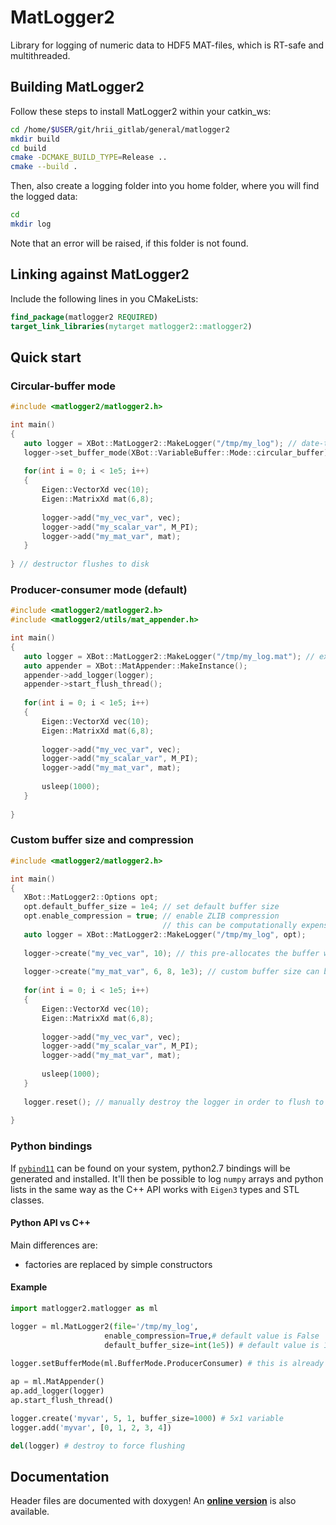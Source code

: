 # MatLogger2
Library for logging of numeric data to HDF5 MAT-files, which is RT-safe and multithreaded.

## Building MatLogger2
Follow these steps to install MatLogger2 within your catkin_ws:
```bash
cd /home/$USER/git/hrii_gitlab/general/matlogger2
mkdir build
cd build
cmake -DCMAKE_BUILD_TYPE=Release ..
cmake --build .
```
Then, also create a logging folder into you home folder, where you will find the logged data:
```bash
cd
mkdir log
```
Note that an error will be raised, if this folder is not found.

## Linking against MatLogger2
Include the following lines in you CMakeLists:
```cmake
find_package(matlogger2 REQUIRED)
target_link_libraries(mytarget matlogger2::matlogger2)
```

 ## Quick start
 ### Circular-buffer mode
 ```c++
 #include <matlogger2/matlogger2.h>
 
 int main()
 {
    auto logger = XBot::MatLogger2::MakeLogger("/tmp/my_log"); // date-time automatically appended
    logger->set_buffer_mode(XBot::VariableBuffer::Mode::circular_buffer);
    
    for(int i = 0; i < 1e5; i++)
    {
        Eigen::VectorXd vec(10);
        Eigen::MatrixXd mat(6,8);
        
        logger->add("my_vec_var", vec);
        logger->add("my_scalar_var", M_PI);
        logger->add("my_mat_var", mat);
    }
    
 } // destructor flushes to disk
 ```
 
  ### Producer-consumer mode (default)
 ```c++
 #include <matlogger2/matlogger2.h>
 #include <matlogger2/utils/mat_appender.h>
 
 int main()
 {
    auto logger = XBot::MatLogger2::MakeLogger("/tmp/my_log.mat"); // extension provided -> date-time NOT appended
    auto appender = XBot::MatAppender::MakeInstance();
    appender->add_logger(logger);
    appender->start_flush_thread();
    
    for(int i = 0; i < 1e5; i++)
    {
        Eigen::VectorXd vec(10);
        Eigen::MatrixXd mat(6,8);
        
        logger->add("my_vec_var", vec);
        logger->add("my_scalar_var", M_PI);
        logger->add("my_mat_var", mat);
        
        usleep(1000);
    }
    
 }
 ```
 
 ### Custom buffer size and compression
 ```c++
 #include <matlogger2/matlogger2.h>
 
 int main()
 {
    XBot::MatLogger2::Options opt;
    opt.default_buffer_size = 1e4; // set default buffer size
    opt.enable_compression = true; // enable ZLIB compression
                                   // this can be computationally expensive
    auto logger = XBot::MatLogger2::MakeLogger("/tmp/my_log", opt);
    
    logger->create("my_vec_var", 10); // this pre-allocates the buffer with default buffer size
    
    logger->create("my_mat_var", 6, 8, 1e3); // custom buffer size can be set variable-wise
    
    for(int i = 0; i < 1e5; i++)
    {
        Eigen::VectorXd vec(10);
        Eigen::MatrixXd mat(6,8);
        
        logger->add("my_vec_var", vec);
        logger->add("my_scalar_var", M_PI);
        logger->add("my_mat_var", mat);
        
        usleep(1000);
    }
    
    logger.reset(); // manually destroy the logger in order to flush to disk
    
 } 
 ```
 
 ### Python bindings
 If [`pybind11`](https://pybind11.readthedocs.io/en/stable/) can be found on your system, python2.7 bindings will be generated and installed. It'll then be possible to log `numpy` arrays and python lists in the same way as the C++ API works with `Eigen3` types and STL classes.
 #### Python API vs C++
 Main differences are:
  - factories are replaced by simple constructors
 #### Example
 ```python
import matlogger2.matlogger as ml

logger = ml.MatLogger2(file='/tmp/my_log', 
                      enable_compression=True,# default value is False
                      default_buffer_size=int(1e5)) # default value is 1e4
              
logger.setBufferMode(ml.BufferMode.ProducerConsumer) # this is already the default choice

ap = ml.MatAppender()
ap.add_logger(logger)
ap.start_flush_thread()

logger.create('myvar', 5, 1, buffer_size=1000) # 5x1 variable
logger.add('myvar', [0, 1, 2, 3, 4])

del(logger) # destroy to force flushing

```
 
 ## Documentation
 Header files are documented with doxygen! An [**online version**](https://advrhumanoids.github.io/MatLogger2/classXBot_1_1MatLogger2.html) is also available.
